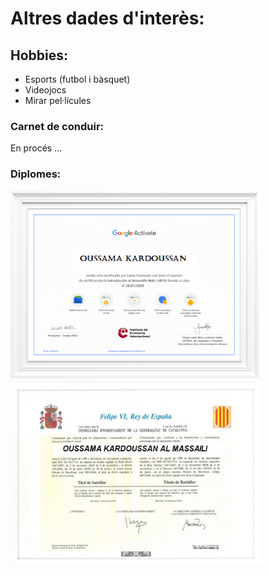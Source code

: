 # Altres dades d'interès:

## **Hobbies**:
  - Esports (futbol i bàsquet)
  - Videojocs
  - Mirar pel·lícules

### **Carnet de conduir:**
  En procés ...

### **Diplomes:**
<img src="https://github.com/Oukaal17/Altres-Dades-CV/raw/main/Dip1.png" width="400" height="300" />          <img src="https://github.com/Oukaal17/Altres-Dades-CV/raw/main/Dip2.jpg" width="400" height="300" />
